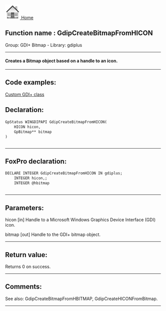 [<img src="../../images/home.png"> Home ](https://github.com/VFPX/Win32API)  

## Function name : GdipCreateBitmapFromHICON
Group: GDI+ Bitmap - Library: gdiplus    
***  


#### Creates a Bitmap object based on a handle to an icon.
***  


## Code examples:
[Custom GDI+ class](../../samples/sample_450.md)  

## Declaration:
```foxpro  
GpStatus WINGDIPAPI GdipCreateBitmapFromHICON(
	HICON hicon,
	GpBitmap** bitmap
)
  
```  
***  


## FoxPro declaration:
```foxpro  
DECLARE INTEGER GdipCreateBitmapFromHICON IN gdiplus;
	INTEGER hicon,;
	INTEGER @hbitmap
  
```  
***  


## Parameters:
hicon
[in] Handle to a Microsoft Windows Graphics Device Interface (GDI) icon.

bitmap
[out] Handle to the GDI+ bitmap object.  
***  


## Return value:
Returns 0 on success.  
***  


## Comments:
See also: GdipCreateBitmapFromHBITMAP, GdipCreateHICONFromBitmap.  
  
***  

